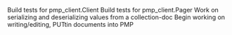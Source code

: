 Build tests for pmp_client.Client
Build tests for pmp_client.Pager
Work on serializing and deserializing values from a collection-doc
Begin working on writing/editing, PUTtin documents into PMP
